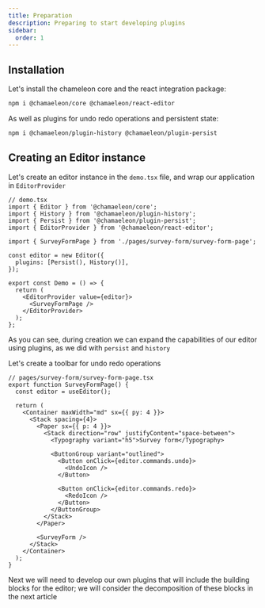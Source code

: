 ```yaml
---
title: Preparation
description: Preparing to start developing plugins
sidebar:
  order: 1
---
```


## Installation

Let's install the chameleon core and the react integration package:

```sh frame="none"
npm i @chamaeleon/core @chamaeleon/react-editor
```

As well as plugins for undo redo operations and persistent state:

```sh frame="none"
npm i @chamaeleon/plugin-history @chamaeleon/plugin-persist
```

## Creating an Editor instance

Let's create an editor instance in the `demo.tsx` file, and wrap our application in `EditorProvider`

```tsx
// demo.tsx
import { Editor } from '@chamaeleon/core';
import { History } from '@chamaeleon/plugin-history';
import { Persist } from '@chamaeleon/plugin-persist';
import { EditorProvider } from '@chamaeleon/react-editor';

import { SurveyFormPage } from './pages/survey-form/survey-form-page';

const editor = new Editor({
  plugins: [Persist(), History()],
});

export const Demo = () => {
  return (
    <EditorProvider value={editor}>
      <SurveyFormPage />
    </EditorProvider>
  );
};
```

As you can see, during creation we can expand the capabilities of our editor using plugins, as we did with `persist` and `history`

Let's create a toolbar for undo redo operations

```tsx
// pages/survey-form/survey-form-page.tsx
export function SurveyFormPage() {
  const editor = useEditor();

  return (
    <Container maxWidth="md" sx={{ py: 4 }}>
      <Stack spacing={4}>
        <Paper sx={{ p: 4 }}>
          <Stack direction="row" justifyContent="space-between">
            <Typography variant="h5">Survey form</Typography>

            <ButtonGroup variant="outlined">
              <Button onClick={editor.commands.undo}>
                <UndoIcon />
              </Button>

              <Button onClick={editor.commands.redo}>
                <RedoIcon />
              </Button>
            </ButtonGroup>
          </Stack>
        </Paper>

        <SurveyForm />
      </Stack>
    </Container>
  );
}
```

Next we will need to develop our own plugins that will include the building blocks for the editor; we will consider the decomposition of these blocks in the next article
